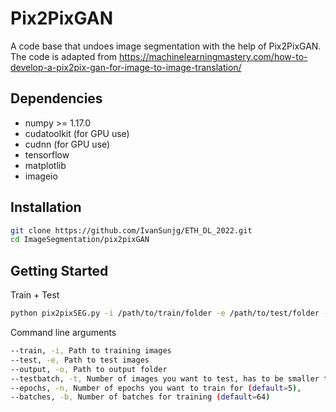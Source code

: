 # Pix2PixGAN

A code base that undoes image segmentation with the help of Pix2PixGAN. The code is adapted from https://machinelearningmastery.com/how-to-develop-a-pix2pix-gan-for-image-to-image-translation/

## Dependencies

* numpy >= 1.17.0
* cudatoolkit (for GPU use)
* cudnn (for GPU use)
* tensorflow
* matplotlib
* imageio

## Installation

```bash
git clone https://github.com/IvanSunjg/ETH_DL_2022.git
cd ImageSegmentation/pix2pixGAN
```

## Getting Started

Train + Test
```bash
python pix2pixSEG.py -i /path/to/train/folder -e /path/to/test/folder -o /path/to/output/folder
```

Command line arguments
```bash
--train, -i, Path to training images
--test, -e, Path to test images
--output, -o, Path to output folder
--testbatch, -t, Number of images you want to test, has to be smaller than or equal to test dataset size (default=1)
--epochs, -n, Number of epochs you want to train for (default=5),
--batches, -b, Number of batches for training (default=64)
```
